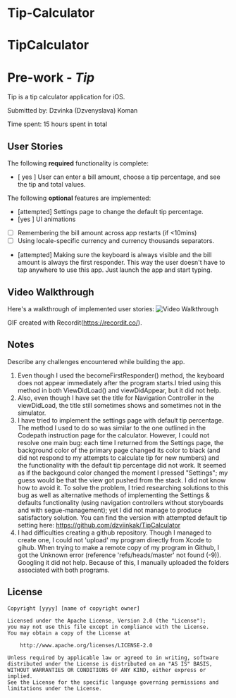# Tip-Calculator
# TipCalculator
# Pre-work - *Tip*

Tip is a tip calculator application for iOS.

Submitted by: Dzvinka (Dzvenyslava) Koman

Time spent: 15 hours spent in total

## User Stories

The following **required** functionality is complete:

* [ yes ] User can enter a bill amount, choose a tip percentage, and see the tip and total values.

The following **optional** features are implemented:
* [attempted] Settings page to change the default tip percentage.
* [yes ] UI animations
* [ ] Remembering the bill amount across app restarts (if <10mins)
* [ ] Using locale-specific currency and currency thousands separators.
* [attempted] Making sure the keyboard is always visible and the bill amount is always the first responder. This way the user doesn't have to tap anywhere to use this app. Just launch the app and start typing.


## Video Walkthrough 

Here's a walkthrough of implemented user stories:
<img src='http://g.recordit.co/cXUjrQmMGD.gif' title='Video Walkthrough' width='' alt='Video Walkthrough' />

GIF created with Recordit(https://recordit.co/).

## Notes

Describe any challenges encountered while building the app.

1. Even though I used the becomeFirstResponder() method, the keyboard does not appear immediately after the program starts.I tried using this method in both ViewDidLoad() and viewDidAppear, but it did not help.
2. Also, even though I have set the title for Navigation Controller in the viewDidLoad, the title still sometimes shows and sometimes not in the simulator.
3. I have tried to implement the settings page with default tip percentage. The method I used to do so was similar to the one outlined in the Codepath instruction page for the calculator. However, 
I could not resolve one main bug: each time I returned from the Settings page, the background color of the primary page changed its color to black (and did not respond to my attempts to calculate tip for new numbers) and the functionality with the default tip percentage did not work. It seemed as if the backgound color changed the moment I pressed "Settings"; my guess would be that the view got pushed from the stack. I did not know how to avoid it. To solve the problem, I tried researching solutions to this bug as well as alternative methods of implementing the Settings & defaults functionality (using navigation controllers without storyboards and with segue-management); yet I did not manage to produce satisfactory solution. 
You can find the version with attempted default tip setting here: https://github.com/dzviinkak/TipCalculator
4. I had difficulties creating a github repository. Though I managed to create one, I could not 'upload' my program directly from Xcode to gihub. When trying to make a remote copy of my program in Github, I got the Unknown error (reference 'refs/heads/master' not found (-9)). Googling it did not help. Because of this, I manually uploaded the folders associated with both programs. 

## License

    Copyright [yyyy] [name of copyright owner]

    Licensed under the Apache License, Version 2.0 (the "License");
    you may not use this file except in compliance with the License.
    You may obtain a copy of the License at

        http://www.apache.org/licenses/LICENSE-2.0

    Unless required by applicable law or agreed to in writing, software
    distributed under the License is distributed on an "AS IS" BASIS,
    WITHOUT WARRANTIES OR CONDITIONS OF ANY KIND, either express or implied.
    See the License for the specific language governing permissions and
    limitations under the License.
